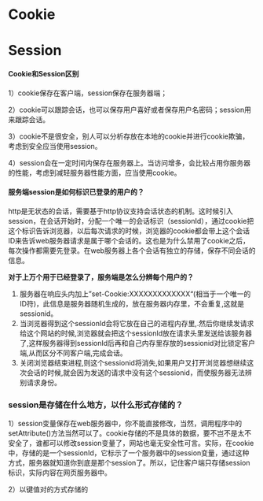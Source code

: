 # Cookie

# Session

#### Cookie和Session区别

1）cookie保存在客户端，session保存在服务器端；

2）cookie可以跟踪会话，也可以保存用户喜好或者保存用户名密码；session用来跟踪会话。

3）cookie不是很安全，别人可以分析存放在本地的cookie并进行cookie欺骗，考虑到安全应当使用session。

4）session会在一定时间内保存在服务器上。当访问增多，会比较占用你服务器的性能，考虑到减轻服务器性能方面，应当使用cookie。

#### 服务端session是如何标识已登录的用户的？

http是无状态的会话，需要基于http协议支持会话状态的机制。这时候引入session，在会话开始时，分配一个唯一的会话标识（sessionId），通过cookie把这个标识告诉浏览器，以后每次请求的时候，浏览器的cookie都会带上这个会话ID来告诉web服务器请求是属于哪个会话的。这也是为什么禁用了cookie之后，每次操作都需要先登录。在web服务器上各个会话有独立的存储，保存不同会话的信息。

**对于上万个用于已经登录了，服务端是怎么分辨每个用户的？**

1. 服务器在响应头内加上”set-Cookie:XXXXXXXXXXXXX“\(相当于一个唯一的ID符\)，此信息是服务器随机生成的，放在服务器内存里，不会重复,这就是sessionid。
2. 当浏览器得到这个sessionId会将它放在自己的进程内存里,.然后你继续发请求给这个网站的时候,浏览器就会把这个sessionId放在请求头里发送给该服务器了,这样服务器得到sessionId后再和自己内存里存放的sessionid对比锁定客户端,从而区分不同客户端,完成会话。
3. 关闭浏览器结束进程,则这个sessionid将消失,如果用户又打开浏览器想继续这次会话的时候,就会因为发送的请求中没有这个sessionid，而使服务器无法辨别请求身份。

### **session是存储在什么地方，以什么形式存储的？**

1）session变量保存在web服务器中，你不能直接修改，当然，调用程序中的setAttribute\(\)方法当然可以了。cookie存储的不是具体的数据，要不岂不是太不安全了，谁都可以修改session变量了，网站也毫无安全性可言。实际，在cookie中，存储的是一个sessionId，它标示了一个服务器中的session变量，通过这种方式，服务器就知道你到底是那个session了。所以，记住客户端只存储session标识，实际内容在网页服务器中。

2）以键值对的方式存储的

